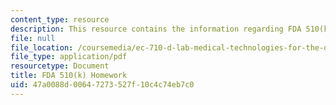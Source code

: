 ```yaml
---
content_type: resource
description: This resource contains the information regarding FDA 510(k) homework.
file: null
file_location: /coursemedia/ec-710-d-lab-medical-technologies-for-the-developing-world-spring-2010/47a0088d00647273527f10c4c74eb7c0_MITEC_710S10_510k_homework.pdf
file_type: application/pdf
resourcetype: Document
title: FDA 510(k) Homework
uid: 47a0088d-0064-7273-527f-10c4c74eb7c0
---
```

